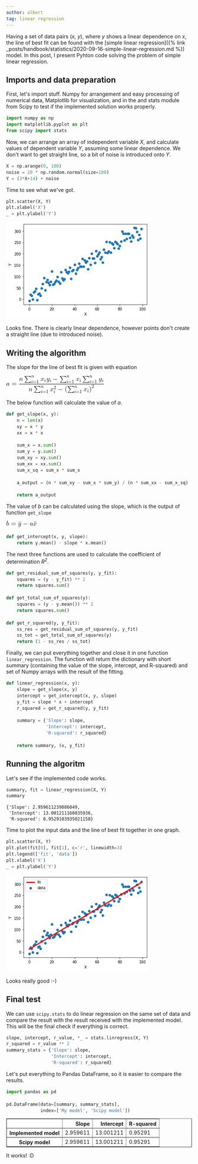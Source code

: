 ```yaml
---
author: albert
tag: linear regression
---
```

Having a set of data pairs (*x, y*), where *y* shows a linear dependence on *x*, the line of best fit can be found with the [simple linear regression]({% link _posts/handbook/statistics/2020-09-16-simple-linear-regression.md %}) model. In this post, I present Pyhton code solving the problem of simple linear regression.
<!--more-->

## Imports and data preparation

First, let's import stuff. Numpy for arrangement and easy processing of numerical data, Matplotlib for visualization, and in the and stats module from Scipy to test if the implemented solution works properly.


```python
import numpy as np
import matplotlib.pyplot as plt
from scipy import stats
```

Now, we can arrange an array of independent variable *X*, and calculate values of dependent variable *Y*, assuming some linear dependence. We don't want to get straight line, so a bit of noise is introduced onto *Y*.


```python
X = np.arange(0, 100)
noise = 20 * np.random.normal(size=100)
Y = (3*X+14) + noise
```

Time to see what we've got.


```python
plt.scatter(X, Y)
plt.xlabel('X')
_ = plt.ylabel('Y')
```


![png](/assets/images/blog/2020-09-26/raw_data.png)


Looks fine. There is clearly linear dependence, however points don't create a straight line (due to introduced noise).

## Writing the algorithm

The slope for the line of best fit is given with equation

![a](/assets/images/handbook/statistics/simple_linear_regression_a.gif)

The below function will calculate the value of *a*.


```python
def get_slope(x, y):
    n = len(x)
    xy = x * y
    xx = x * x
    
    sum_x = x.sum()
    sum_y = y.sum()
    sum_xy = xy.sum()
    sum_xx = xx.sum()
    sum_x_sq = sum_x * sum_x
    
    a_output = (n * sum_xy - sum_x * sum_y) / (n * sum_xx - sum_x_sq)
    
    return a_output
```

The value of *b* can be calculated using the slope, which is the output of function ```get_slope```

![b](/assets/images/handbook/statistics/simple_linear_regression_b_by_means.gif)


```python
def get_intercept(x, y, slope):
    return y.mean() - slope * x.mean()
```

The next three functions are used to calculate the coefficient of determination *R<sup>2</sup>*.


```python
def get_residual_sum_of_squares(y, y_fit):
    squares = (y - y_fit) ** 2
    return squares.sum()

def get_total_sum_of_squares(y):
    squares = (y - y.mean()) ** 2
    return squares.sum()

def get_r_squared(y, y_fit):
    ss_res = get_residual_sum_of_squares(y, y_fit)
    ss_tot = get_total_sum_of_squares(y)
    return (1 - ss_res / ss_tot)
```

Finally, we can put everything together and close it in one function ```linear_regression```. The function will return the dictionary with short summary (containing the value of the slope, intercept, and R-squared) and set of Numpy arrays with the result of the fitting.


```python
def linear_regression(x, y):
    slope = get_slope(x, y)
    intercept = get_intercept(x, y, slope)
    y_fit = slope * x + intercept
    r_squared = get_r_squared(y, y_fit)
    
    summary = {'Slope': slope, 
               'Intercept': intercept,
               'R-squared': r_squared}
    
    return summary, (x, y_fit)
```

## Running the algoritm

Let's see if the implemented code works.


```python
summary, fit = linear_regression(X, Y)
summary
```




    {'Slope': 2.959611239086049,
     'Intercept': 13.001211160835936,
     'R-squared': 0.9529103935021158}



Time to plot the input data and the line of best fit together in one graph.


```python
plt.scatter(X, Y)
plt.plot(fit[0], fit[1], c='r', linewidth=3)
plt.legend(['fit', 'data'])
plt.xlabel('X')
_ = plt.ylabel('Y')
```


![png](/assets/images/blog/2020-09-26/data_and_fit.png)


Looks really good :-)

## Final test

We can use ```scipy.stats``` to do linear regression on the same set of data and compare the result with the result received with the implemented model. This will be the final check if everything is correct.


```python
slope, intercept, r_value, *_ = stats.linregress(X, Y)
r_squared = r_value ** 2
summary_stats = {'Slope': slope, 
                 'Intercept': intercept, 
                 'R-squared': r_squared}
```

Let's put everything  to Pandas DataFrame, so it is easier to compare the results.


```python
import pandas as pd

pd.DataFrame(data=[summary, summary_stats], 
             index=['My model', 'Scipy model'])
```




<div>
<style scoped>
    .dataframe tbody tr th:only-of-type {
        vertical-align: middle;
    }

    .dataframe tbody tr th {
        vertical-align: top;
    }

    .dataframe thead th {
        text-align: right;
    }
</style>
<table border="1" class="dataframe">
  <thead>
    <tr style="text-align: right;">
      <th></th>
      <th>Slope</th>
      <th>Intercept</th>
      <th>R-squared</th>
    </tr>
  </thead>
  <tbody>
    <tr>
      <th>Implemented model</th>
      <td>2.959611</td>
      <td>13.001211</td>
      <td>0.95291</td>
    </tr>
    <tr>
      <th>Scipy model</th>
      <td>2.959611</td>
      <td>13.001211</td>
      <td>0.95291</td>
    </tr>
  </tbody>
</table>
</div>



It works! :D
